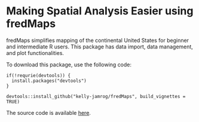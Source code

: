 # Making Spatial Analysis Easier using fredMaps

fredMaps simplifies mapping of the continental United States for beginner and intermediate R users. This package has data import, data management, and plot functionalities.


To download this package, use the following code:

```
if(!requrie(devtools)) {
  install.packages("devtools")
}

devtools::install_github("kelly-jamrog/fredMaps", build_vignettes = TRUE)
```

The source code is available [here](https://github.com/kelly-jamrog/fredMaps).
